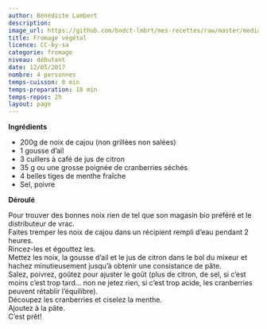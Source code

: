 ```yaml
---
author: Bénédicte Lambert
description: 
image_url: https://github.com/bndct-lmbrt/mes-recettes/raw/master/medias/fromage-vegan.jpg
title: Fromage végétal
licence: CC-by-sa
categorie: fromage
niveau: débutant
date: 12/05/2017
nombre: 4 personnes
temps-cuisson: 0 min
temps-preparation: 10 min
temps-repos: 2h
layout: page
---
```



**Ingrédients**  

* 200g de noix de cajou (non grillées non salées)
* 1 gousse d’ail
* 3 cuillers à café de jus de citron
* 35 g ou une grosse poignée de cranberries séchés
* 4 belles tiges de menthe fraîche
* Sel, poivre

**Déroulé**  

Pour trouver des bonnes noix rien de tel que son magasin bio préféré et le distributeur de vrac.  
Faites tremper les noix de cajou dans un récipient rempli d’eau pendant 2 heures.  
Rincez-les et égouttez les.  
Mettez les noix, la gousse d’ail et le jus de citron dans le bol du mixeur et hachez minutieusement jusqu’à obtenir une consistance de pâte.  
Salez, poivrez, goûtez pour ajuster le goût (plus de citron, de sel, si c’est moins c’est trop tard… non ne jetez rien, si c’est trop acide, les cranberries peuvent rétablir l’équilibre).  
Découpez les cranberries et ciselez la menthe.  
Ajoutez à la pâte.  
C’est prêt!  
